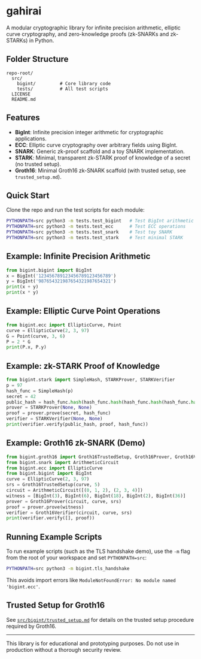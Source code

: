 # gahirai

A modular cryptographic library for infinite precision arithmetic, elliptic curve cryptography, and zero-knowledge proofs (zk-SNARKs and zk-STARKs) in Python.

## Folder Structure

```
repo-root/
  src/
    bigint/         # Core library code
    tests/          # All test scripts
  LICENSE
  README.md
```

## Features
- **BigInt**: Infinite precision integer arithmetic for cryptographic applications.
- **ECC**: Elliptic curve cryptography over arbitrary fields using BigInt.
- **SNARK**: Generic zk-proof scaffold and a toy SNARK implementation.
- **STARK**: Minimal, transparent zk-STARK proof of knowledge of a secret (no trusted setup).
- **Groth16**: Minimal Groth16 zk-SNARK scaffold (with trusted setup, see `trusted_setup.md`).

## Quick Start
Clone the repo and run the test scripts for each module:

```bash
PYTHONPATH=src python3 -m tests.test_bigint   # Test BigInt arithmetic
PYTHONPATH=src python3 -m tests.test_ecc      # Test ECC operations
PYTHONPATH=src python3 -m tests.test_snark    # Test toy SNARK
PYTHONPATH=src python3 -m tests.test_stark    # Test minimal STARK
```

## Example: Infinite Precision Arithmetic
```python
from bigint.bigint import BigInt
x = BigInt('123456789123456789123456789')
y = BigInt('987654321987654321987654321')
print(x + y)
print(x * y)
```

## Example: Elliptic Curve Point Operations
```python
from bigint.ecc import EllipticCurve, Point
curve = EllipticCurve(2, 3, 97)
G = Point(curve, 3, 6)
P = 2 * G
print(P.x, P.y)
```

## Example: zk-STARK Proof of Knowledge
```python
from bigint.stark import SimpleHash, STARKProver, STARKVerifier
p = 97
hash_func = SimpleHash(p)
secret = 42
public_hash = hash_func.hash(hash_func.hash(hash_func.hash(hash_func.hash(hash_func.hash(secret)))))
prover = STARKProver(None, None)
proof = prover.prove(secret, hash_func)
verifier = STARKVerifier(None, None)
print(verifier.verify(public_hash, proof, hash_func))
```

## Example: Groth16 zk-SNARK (Demo)
```python
from bigint.groth16 import Groth16TrustedSetup, Groth16Prover, Groth16Verifier
from bigint.snark import ArithmeticCircuit
from bigint.ecc import EllipticCurve
from bigint.bigint import BigInt
curve = EllipticCurve(2, 3, 97)
srs = Groth16TrustedSetup(curve, 5)
circuit = ArithmeticCircuit([(0, 1, 2), (2, 3, 4)])
witness = [BigInt(3), BigInt(6), BigInt(18), BigInt(2), BigInt(36)]
prover = Groth16Prover(circuit, curve, srs)
proof = prover.prove(witness)
verifier = Groth16Verifier(circuit, curve, srs)
print(verifier.verify([], proof))
```

## Running Example Scripts

To run example scripts (such as the TLS handshake demo), use the `-m` flag from the root of your workspace and set `PYTHONPATH=src`:

```bash
PYTHONPATH=src python3 -m bigint.tls_handshake
```

This avoids import errors like `ModuleNotFoundError: No module named 'bigint.ecc'`.

## Trusted Setup for Groth16
See [`src/bigint/trusted_setup.md`](src/bigint/trusted_setup.md) for details on the trusted setup procedure required by Groth16.

---
This library is for educational and prototyping purposes. Do not use in production without a thorough security review.
